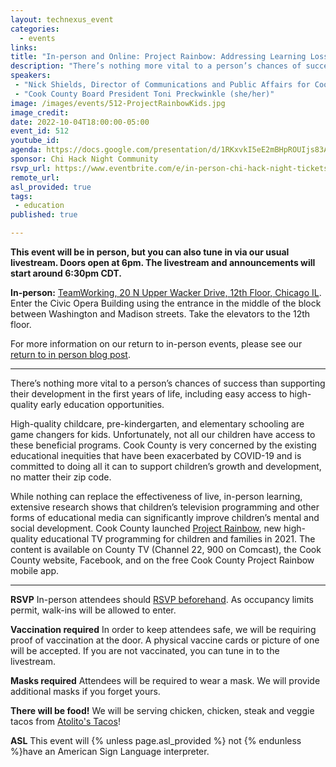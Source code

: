 ```yaml
---
layout: technexus_event
categories:
  - events
links: 
title: "In-person and Online: Project Rainbow: Addressing Learning Loss through a Digital Equity Lens"
description: "There’s nothing more vital to a person’s chances of success than supporting their development in the first years of life, including easy access to high-quality early education opportunities. While nothing can replace the effectiveness of live, in-person learning, extensive research shows that children’s television programming and other forms of educational media can significantly improve children’s mental and social development. Cook County launched Project Rainbow, new high-quality educational TV programming for children and families in 2021. The content is available on County TV (Channel 22, 900 on Comcast), the Cook County website, Facebook, and on the free Cook County Project Rainbow mobile app."
speakers:
 - "Nick Shields, Director of Communications and Public Affairs for Cook County (he/him)"
 - "Cook County Board President Toni Preckwinkle (she/her)"
image: /images/events/512-ProjectRainbowKids.jpg
image_credit: 
date: 2022-10-04T18:00:00-05:00
event_id: 512
youtube_id: 
agenda: https://docs.google.com/presentation/d/1RKxvkI5eE2mBHpROUIjs83Aeh9-DnUATEUSDPDuCADc/edit#slide=id.g121c7120608_0_0
sponsor: Chi Hack Night Community
rsvp_url: https://www.eventbrite.com/e/in-person-chi-hack-night-tickets-207988107027
remote_url: 
asl_provided: true
tags: 
 - education
published: true

---
```


**This event will be in person, but you can also tune in via our usual livestream. Doors open at 6pm. The livestream and announcements will start around 6:30pm CDT.**

**In-person:** <a href='https://www.google.com/maps/place/TechNexus+Venture+Collaborative/@41.8835673,-87.6394085,17z/data=!3m1!4b1!4m5!3m4!1s0x880e2d5be57f04c5:0xa87e47e177660090!8m2!3d41.8835673!4d-87.6372198'>TeamWorking, 20 N Upper Wacker Drive, 12th Floor, Chicago IL</a>. Enter the Civic Opera Building using the entrance in the middle of the block between Washington and Madison streets. Take the elevators to the 12th floor.

For more information on our return to in-person events, please see our [return to in person blog post](/blog/2021/11/09/2021-return-to-in-person.html). 

---

There’s nothing more vital to a person’s chances of success than supporting their development in the first years of life, including easy access to high-quality early education opportunities.

High-quality childcare, pre-kindergarten, and elementary schooling are game changers for kids. Unfortunately, not all our children have access to these beneficial programs. Cook County is very concerned by the existing educational inequities that have been exacerbated by COVID-19 and is committed to doing all it can to support children’s growth and development, no matter their zip code.

While nothing can replace the effectiveness of live, in-person learning, extensive research shows that children’s television programming and other forms of educational media can significantly improve children’s mental and social development. Cook County launched [Project Rainbow](https://projectrainbow.cookcountyil.gov/), new high-quality educational TV programming for children and families in 2021. The content is available on County TV (Channel 22, 900 on Comcast), the Cook County website, Facebook, and on the free Cook County Project Rainbow mobile app.

---

**RSVP** In-person attendees should [RSVP beforehand]({{page.rsvp_url}}). As occupancy limits permit, walk-ins will be allowed to enter.

**Vaccination required** In order to keep attendees safe, we will be requiring proof of vaccination at the door. A physical vaccine cards or picture of one will be accepted. If you are not vaccinated, you can tune in to the livestream.

**Masks required** Attendees will be required to wear a mask. We will provide additional masks if you forget yours.

**There will be food!** We will be serving chicken, chicken, steak and veggie tacos from [Atolito's Tacos](https://atolito.com/restaurant/625/Atolito)!

**ASL** This event will {% unless page.asl_provided %} not {% endunless %}have an American Sign Language interpreter.
